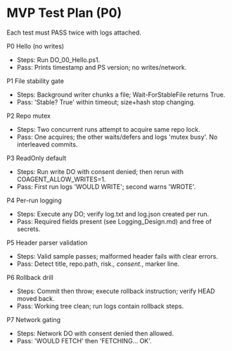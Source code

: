 ﻿# MVP Test Plan (P0)

Each test must PASS twice with logs attached.

P0 Hello (no writes)
- Steps: Run DO_00_Hello.ps1.
- Pass: Prints timestamp and PS version; no writes/network.

P1 File stability gate
- Steps: Background writer chunks a file; Wait-ForStableFile returns True.
- Pass: 'Stable? True' within timeout; size+hash stop changing.

P2 Repo mutex
- Steps: Two concurrent runs attempt to acquire same repo lock.
- Pass: One acquires; the other waits/defers and logs 'mutex busy'. No interleaved commits.

P3 ReadOnly default
- Steps: Run write DO with consent denied; then rerun with COAGENT_ALLOW_WRITES=1.
- Pass: First run logs 'WOULD WRITE'; second warns 'WROTE'.

P4 Per-run logging
- Steps: Execute any DO; verify log.txt and log.json created per run.
- Pass: Required fields present (see Logging_Design.md) and free of secrets.

P5 Header parser validation
- Steps: Valid sample passes; malformed header fails with clear errors.
- Pass: Detect title, repo.path, risk.*, consent.*, marker line.

P6 Rollback drill
- Steps: Commit then throw; execute rollback instruction; verify HEAD moved back.
- Pass: Working tree clean; run logs contain rollback steps.

P7 Network gating
- Steps: Network DO with consent denied then allowed.
- Pass: 'WOULD FETCH' then 'FETCHING... OK'.
